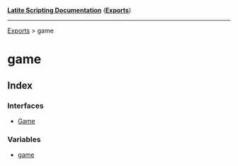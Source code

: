 [**Latite Scripting Documentation**](../README.md) ([**Exports**](../exports.md))

---

[Exports](../exports.md) > game

# game

## Index

### Interfaces

- [Game](interfaces/interface.Game.md)

### Variables

- [game](variables/variable.game-1.md)
